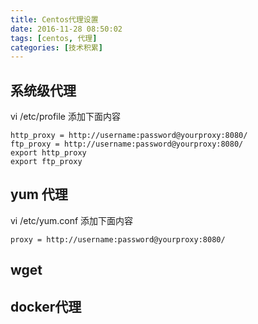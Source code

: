 ```yaml
---
title: Centos代理设置
date: 2016-11-28 08:50:02
tags: [centos, 代理]
categories: [技术积累]
---
```

## 系统级代理
vi /etc/profile
添加下面内容
```
http_proxy = http://username:password@yourproxy:8080/
ftp_proxy = http://username:password@yourproxy:8080/
export http_proxy
export ftp_proxy
```
## yum 代理
vi /etc/yum.conf
添加下面内容
```
proxy = http://username:password@yourproxy:8080/
```
## wget
## docker代理

